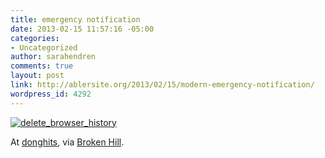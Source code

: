 ```yaml
---
title: emergency notification
date: 2013-02-15 11:57:16 -05:00
categories:
- Uncategorized
author: sarahendren
comments: true
layout: post
link: http://ablersite.org/2013/02/15/modern-emergency-notification/
wordpress_id: 4292
---
```


[![delete_browser_history](http://ablersite.files.wordpress.com/2013/02/delete_browser_history.jpeg)](http://ablersite.files.wordpress.com/2013/02/delete_browser_history.jpeg)

At [donghits](http://donghits.tumblr.com/post/39401201468), via [Broken Hill](http://brokenhill.tumblr.com/).
